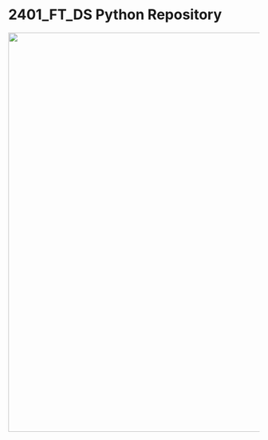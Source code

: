# 2401_FT_DS Python Repository
<div id="main image" align="center">
  <img src="https://github.com/marcmarais/2401ftds_python/blob/main/Python_Final_Project/images/Repo_image.jpeg" width="700" height="800" alt=""/>
</div>